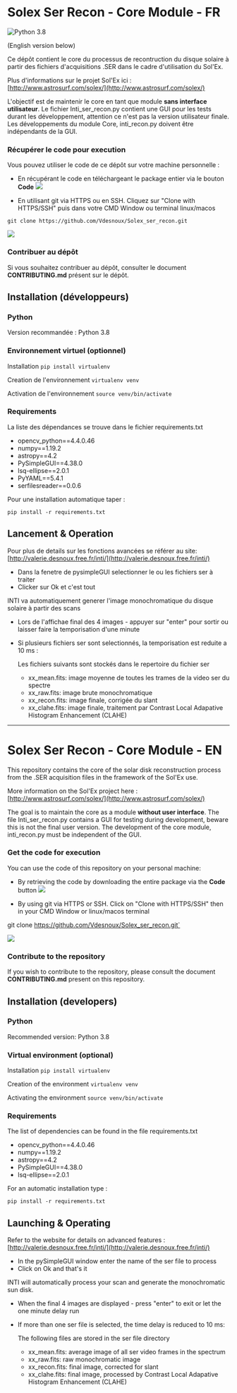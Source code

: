 # Solex Ser Recon - Core Module - FR

![](https://img.shields.io/badge/Python-3.8-green "Python 3.8")

(English version below)

Ce dépôt contient le core du processus de recontruction du disque solaire à partir des fichiers d'acquisitions .SER dans le cadre d'utilisation du Sol'Ex.

Plus d'informations sur le projet Sol'Ex ici : [http://www.astrosurf.com/solex/](http://www.astrosurf.com/solex/)

L'objectif est de maintenir le core en tant que module **sans interface utilisateur**. Le fichier Inti_ser_recon.py contient une GUI pour les tests durant les développement, attention ce n'est pas la version utilisateur finale. Les développements du module Core, inti_recon.py doivent être indépendants de la GUI.


### Récupérer le code pour execution

Vous pouvez utiliser le code de ce dépôt sur votre machine personnelle :

- En récupérant le code en téléchargeant le package entier via le bouton **Code**
![](https://docs.github.com/assets/images/help/repository/code-button.png)


- En utilisant git via HTTPS ou en SSH. Cliquez sur "Clone with HTTPS/SSH" puis dans votre CMD Window ou terminal linux/macos

`git clone https://github.com/Vdesnoux/Solex_ser_recon.git`

![](https://docs.github.com/assets/images/help/repository/https-url-clone.png)


### Contribuer au dépôt

Si vous souhaitez contribuer au dépôt, consulter le document **CONTRIBUTING.md** présent sur le dépôt.


## Installation (développeurs)


### Python
Version recommandée : Python 3.8


### Environnement virtuel (optionnel)

Installation
`pip install virtualenv`

Creation de l'environnement
`virtualenv venv`

Activation de l'environnement
`source venv/bin/activate`



### Requirements

La liste des dépendances se trouve dans le fichier requirements.txt

- opencv_python==4.4.0.46
- numpy==1.19.2
- astropy==4.2
- PySimpleGUI==4.38.0
- lsq-ellipse==2.0.1
- PyYAML==5.4.1
- serfilesreader==0.0.6

Pour une installation automatique taper :

 `pip install -r requirements.txt` 


## Lancement & Operation

Pour plus de details sur les fonctions avancées se référer au site:
[http://valerie.desnoux.free.fr/inti/](http://valerie.desnoux.free.fr/inti/)

- Dans la fenetre de pysimpleGUI selectionner le ou les fichiers ser à traiter
- Clicker sur Ok et c'est tout

INTI va automatiquement generer l'image monochromatique du disque solaire à partir des scans

- Lors de l'affichae final des 4 images - appuyer sur "enter" pour sortir ou laisser faire la temporisation d'une minute

- Si plusieurs fichiers ser sont selectionnés, la temporisation est reduite a 10 ms :

    Les fichiers suivants sont stockés dans le repertoire du fichier ser
    - xx_mean.fits: image moyenne de toutes les trames de la video ser du spectre
    - xx_raw.fits: image brute monochromatique
    - xx_recon.fits: image finale, corrigée du slant
    - xx_clahe.fits: image finale, traitement par Contrast Local Adapative Histogram Enhancement (CLAHE)


----------------
# Solex Ser Recon - Core Module - EN

This repository contains the core of the solar disk reconstruction process from the .SER acquisition files in the framework of the Sol'Ex use.

More information on the Sol'Ex project here : [http://www.astrosurf.com/solex/](http://www.astrosurf.com/solex/)

The goal is to maintain the core as a module **without user interface**. The file Inti_ser_recon.py contains a GUI for testing during development, beware this is not the final user version. The development of the core module, inti_recon.py must be independent of the GUI.

### Get the code for execution

You can use the code of this repository on your personal machine:

- By retrieving the code by downloading the entire package via the **Code** button
![](https://docs.github.com/assets/images/help/repository/code-button.png)


- By using git via HTTPS or SSH. Click on "Clone with HTTPS/SSH" then in your CMD Window or linux/macos terminal

git clone https://github.com/Vdesnoux/Solex_ser_recon.git`

![](https://docs.github.com/assets/images/help/repository/https-url-clone.png)


### Contribute to the repository

If you wish to contribute to the repository, please consult the document **CONTRIBUTING.md** present on this repository.


## Installation (developers)


### Python
Recommended version: Python 3.8


### Virtual environment (optional)

Installation
`pip install virtualenv`

Creation of the environment
`virtualenv venv`

Activating the environment
`source venv/bin/activate`

### Requirements

The list of dependencies can be found in the file requirements.txt

- opencv_python==4.4.0.46
- numpy==1.19.2
- astropy==4.2
- PySimpleGUI==4.38.0
- lsq-ellipse==2.0.1

For an automatic installation type :

 `pip install -r requirements.txt` 


## Launching & Operating

Refer to the website for details on advanced features :
[http://valerie.desnoux.free.fr/inti/](http://valerie.desnoux.free.fr/inti/)

- In the pySimpleGUI window enter the name of the ser file to process
- Click on Ok and that's it

INTI will automatically process your scan and generate the monochromatic sun disk.

- When the final 4 images are displayed - press "enter" to exit or let the one minute delay run

- If more than one ser file is selected, the time delay is reduced to 10 ms:

    The following files are stored in the ser file directory
    - xx_mean.fits: average image of all ser video frames in the spectrum
    - xx_raw.fits: raw monochromatic image
    - xx_recon.fits: final image, corrected for slant
    - xx_clahe.fits: final image, processed by Contrast Local Adapative Histogram Enhancement (CLAHE)
